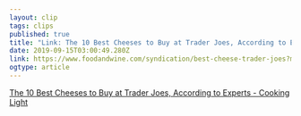 ```yaml
---
layout: clip 
tags: clips 
published: true 
title: "Link: The 10 Best Cheeses to Buy at Trader Joes, According to Experts - Cooking Light" 
date: 2019-09-15T03:00:49.280Z 
link: https://www.foodandwine.com/syndication/best-cheese-trader-joes?mc_cid=283defb59e&mc_eid=f6e6214158 
ogtype: article 
---
```

[The 10 Best Cheeses to Buy at Trader Joes, According to Experts - Cooking Light](https://www.foodandwine.com/syndication/best-cheese-trader-joes?mc_cid=283defb59e&mc_eid=f6e6214158) 
